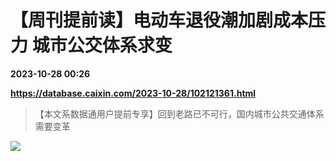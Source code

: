 # 【周刊提前读】电动车退役潮加剧成本压力 城市公交体系求变

**2023-10-28 00:26**

**https://database.caixin.com/2023-10-28/102121361.html**

> 【本文系数据通用户提前专享】回到老路已不可行，国内城市公共交通体系需要变革

  

![](https://img.caixin.com/2023-10-28/169845177702546_840_560.jpg)